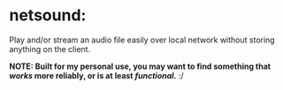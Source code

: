 # netsound:

Play and/or stream an audio file easily over local network without storing
anything on the client.


**NOTE: Built for my personal use, you may want to find something that _works_ more reliably, or is at least _functional_.** :/
